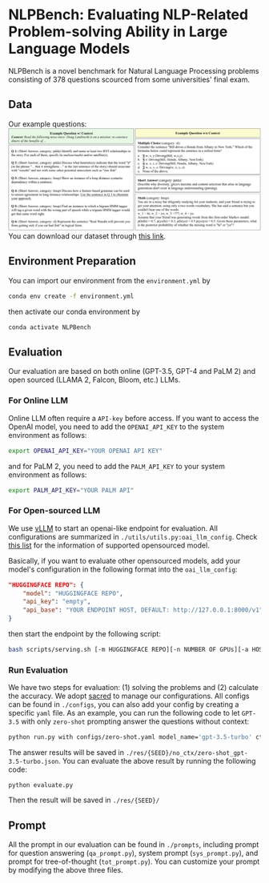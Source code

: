 # NLPBench: Evaluating NLP-Related Problem-solving Ability in Large Language Models


NLPBench is a novel benchmark for Natural Language Processing problems consisting of 378 questions scourced from some universities' final exam. 

## Data
Our example questions:
![Example Questions](assets/q_eg.png)
You can download our dataset through [this link](https://anonymfile.com/98Ob/dataset.zip).

## Environment Preparation
You can import our environment from the `environment.yml` by
```bash
conda env create -f environment.yml
```
then activate our conda environment by
```bash
conda activate NLPBench
```

## Evaluation
Our evaluation are based on both online (GPT-3.5, GPT-4 and PaLM 2) and open sourced (LLAMA 2, Falcon, Bloom, etc.) LLMs.

### For Online LLM
Online LLM often require a `API-key` before access. If you want to access the OpenAI model, you need to add the `OPENAI_API_KEY` to the system environment as follows:
```bash
export OPENAI_API_KEY="YOUR OPENAI API KEY"
```
and for PaLM 2, you need to add the `PALM_API_KEY` to your system environment as follows:
```bash
export PALM_API_KEY="YOUR PALM API"
```

### For Open-sourced LLM
We use [vLLM](https://github.com/vllm-project/vllm) to start an openai-like endpoint for evaluation. All configurations are summarized in `./utils/utils.py:oai_llm_config`. Check [this list](https://vllm.readthedocs.io/en/latest/models/supported_models.html) for the information of supported opensourced model. 

Basically, if you want to evaluate other opensourced models, add your model's configuration in the following format into the `oai_llm_config`:
```json
"HUGGINGFACE REPO": {
    "model": "HUGGINGFACE REPO",
    "api_key": "empty",
    "api_base": "YOUR ENDPOINT HOST, DEFAULT: http://127.0.0.1:8000/v1",
}
```
then start the endpoint by the following script:
```bash
bash scripts/serving.sh [-m HUGGINGFACE REPO][-n NUMBER OF GPUs][-a HOST ADDRESS, DEFAULT: 127.0.0.1][-p PORT, DEFAULT: 8000]
```

### Run Evaluation
We have two steps for evaluation: (1) solving the problems and (2) calculate the accuracy.
We adopt [sacred](https://github.com/IDSIA/sacred) to manage our configurations. All configs can be found in `./configs`, you can also add your config by creating a specific `yaml` file. As an example, you can run the following code to let `GPT-3.5` with only `zero-shot` prompting answer the questions without context:
```bash
python run.py with configs/zero-shot.yaml model_name='gpt-3.5-turbo' ctx=False
```
The answer results will be saved in `./res/{SEED}/no_ctx/zero-shot_gpt-3.5-turbo.json`.
You can evaluate the above result by running the following code:
```
python evaluate.py
```
Then the result will be saved in `./res/{SEED}/`

## Prompt
All the prompt in our evaluation can be found in `./prompts`, including prompt for question answering (`qa_prompt.py`), system prompt (`sys_prompt.py`), and prompt for tree-of-thought (`tot_prompt.py`). You can customize your prompt by modifying the above three files.

